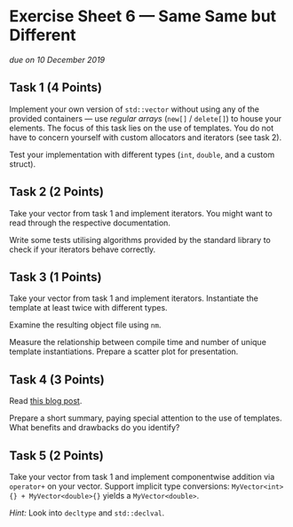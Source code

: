 # Exercise Sheet 6 — Same Same but Different

*due on 10 December 2019*

## Task 1 (4 Points)

Implement your own version of `std::vector` without using any of the provided containers — use *regular arrays* (`new[]` / `delete[]`) to house your elements.
The focus of this task lies on the use of templates.
You do not have to concern yourself with custom allocators and iterators (see task 2).

Test your implementation with different types (`int`, `double`, and a custom struct).

## Task 2 (2 Points)

Take your vector from task 1 and implement iterators.
You might want to read through the respective documentation.

Write some tests utilising algorithms provided by the standard library to check if your iterators behave correctly.

## Task 3 (1 Points)

Take your vector from task 1 and implement iterators.
Instantiate the template at least twice with different types.

Examine the resulting object file using `nm`.

Measure the relationship between compile time and number of unique template instantiations.
Prepare a scatter plot for presentation.

## Task 4 (3 Points)

Read [this blog post](https://www.gamedev.net/blogs/entry/2265481-oop-is-dead-long-live-oop).

Prepare a short summary, paying special attention to the use of templates.
What benefits and drawbacks do you identify?

## Task 5 (2 Points)

Take your vector from task 1 and implement componentwise addition via `operator+` on your vector.
Support implicit type conversions: `MyVector<int>{} + MyVector<double>{}` yields a `MyVector<double>`.

*Hint:* Look into `decltype` and `std::declval`.

